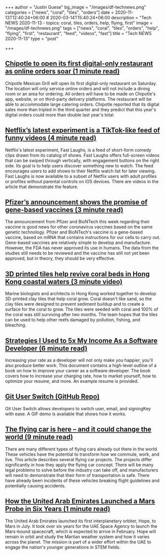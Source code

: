 +++
author = "Justin Guese"
bg_image = "/images/df-technews.png"
categories = ["news", "coral", "tiles", "orders"]
date = 2020-11-13T12:40:24+06:00 # 2020-03-14T15:40:24+06:00
description = "Tech NEWS 2020-11-13 - topics: coral, tiles, orders, help, flying, first"
image = "/images/df-technews.png"
tags = ["news", "coral", "tiles", "orders", "help", "flying", "first", "restaurant", "feed", "videos", "fast"]
title = "Tech NEWS 2020-11-13"
type = "post"

+++

## [Chipotle to open its first digital-only restaurant as online orders soar (1 minute read)](https://www.cnbc.com/2020/11/11/chipotle-to-open-its-first-digital-only-restaurant-as-online-orders-soar.html/1/01000175c149fc6d-30dfed3a-dabd-4a21-9a0a-e6ff99442c59-000000/Kc-CrMtjGjaL2UbbUkhzE00USCQxC9wytWjeSP6Nu-M=167)

Chipotle Mexican Grill will open its first digital-only restaurant on Saturday. The location will only service online orders and will not include a dining room or an area for ordering. All orders will have to be made on Chipotle's app, website, or on third-party delivery platforms. The restaurant will be able to accommodate large catering orders. Chipotle reported that its digital sales more than tripled in the third quarter and they predict that this year's digital orders could more than double last year's total.

## [Netflix’s latest experiment is a TikTok-like feed of funny videos (4 minute read)](https://techcrunch.com/2020/11/12/netflixs-latest-experiment-is-a-tiktok-like-feed-of-funny-videos//1/01000175c149fc6d-30dfed3a-dabd-4a21-9a0a-e6ff99442c59-000000/nuhhNjeeTpbDjf5L6AkCejl6qxAJOGmohVp8QyUiarU=167)

Netflix's latest experiment, Fast Laughs, is a feed of short-form comedy clips drawn from its catalog of shows. Fast Laughs offers full-screen videos that can be swiped through vertically, with engagement buttons on the right side. Its goal is to help users discover something new to watch. The feed encourages users to add shows to their Netflix watch list for later viewing. Fast Laughs is now available to a subset of Netflix users with adult profiles or profiles without parental controls on iOS devices. There are videos in the article that demonstrate the feature.

## [Pfizer’s announcement shows the promise of gene-based vaccines (3 minute read)](https://www.theverge.com/21562309/pfizer-coronavirus-vaccine-gene-based/1/01000175c149fc6d-30dfed3a-dabd-4a21-9a0a-e6ff99442c59-000000/jFlgp4JiRrYLdSZq23EGgd9Te4dXd6U3C2pZwojMASM=167)

The announcement from Pfizer and BioNTech this week regarding their vaccine is good news for other coronavirus vaccines based on the same genetic technology. Pfizer and BioNTech's vaccine is a gene-based vaccine, based on mRNA that contains instructions for our cells to carry out. Gene-based vaccines are relatively simple to develop and manufacture. However, the FDA has never approved its use in humans. The data from the studies still needs to be reviewed and the vaccine has still not yet been approved, but in theory, they should be very effective.

## [3D printed tiles help revive coral beds in Hong Kong coastal waters (3 minute video)](https://www.scmp.com/video/hong-kong/3109534/3d-printed-tiles-help-revive-coral-beds-hong-kong-coastal-waters/1/01000175c149fc6d-30dfed3a-dabd-4a21-9a0a-e6ff99442c59-000000/tkwIDsWzIQlJ0Rv4s83nlcA9uW_LV0D1tvPnI5WrQbk=167)

Marine biologists and architects in Hong Kong worked together to develop 3D-printed clay tiles that help coral grow. Coral doesn't like sand, so the clay tiles were designed to prevent sediment buildup and to create a surface for the coral to grow. The tiles were seeded with coral and 100% of the coral was still surviving after two months. The team hopes that the tiles can be used to help other reefs damaged by pollution, fishing, and bleaching.

## [Strategies I Used to 5x My Income As a Software Developer (6 minute read)](https://devcareer.elliotbonneville.com//1/01000175c149fc6d-30dfed3a-dabd-4a21-9a0a-e6ff99442c59-000000/GspwUnKrEWI7FfKTRnLzKlmyItQY_Qbyl73zXVkp7vI=167)

Increasing your rate as a developer will not only make you happier, you'll also produce better work. This document contains a high-level outline of a book on how to improve your career as a software developer. The book covers how to increase your charging rate, how to market yourself, how to optimize your resume, and more. An example resume is provided.

## [Git User Switch (GitHub Repo)](https://github.com/geongeorge/Git-User-Switch/1/01000175c149fc6d-30dfed3a-dabd-4a21-9a0a-e6ff99442c59-000000/242zxx25fRjCTUAXzaOqTv54TklpwfqZMujhBOpvs1E=167)

Git User Switch allows developers to switch user, email, and signingKey with ease. A GIF demo is available that shows how it works.

## [The flying car is here – and it could change the world (9 minute read)](https://www.bbc.com/future/article/20201111-the-flying-car-is-here-vtols-jetpacks-and-air-taxis/1/01000175c149fc6d-30dfed3a-dabd-4a21-9a0a-e6ff99442c59-000000/Mg-Aj_l3rgbLNG1mrH3SqUV4RHOmlAiuazPeDHPD1Zg=167)

There are many different types of flying cars already out there in the world. These vehicles have the potential to transform how we commute, work, and live. This article describes several flying car projects. The projects differ significantly in how they apply the flying car concept. There will be many legal problems to solve before the industry can take off, and manufacturers will need to demonstrate that their form of transportation is safe. There have already been incidents of these vehicles breaking flight guidelines and potentially causing accidents.

## [How the United Arab Emirates Launched a Mars Probe in Six Years (1 minute read)](https://www.vice.com/en/article/n7vb5x/how-the-united-arab-emirates-launched-a-mars-probe-in-six-years/1/01000175c149fc6d-30dfed3a-dabd-4a21-9a0a-e6ff99442c59-000000/dXhIHP9CEtvmilvxu2MRNnLwtCu55TiGtdvX_4Q-Re0=167)

The United Arab Emirates launched its first interplanetary orbiter, Hope, to Mars in July. It took over six years for the UAE Space Agency to launch the Mars-bound spacecraft, which is expected to arrive in February. Hope will remain in orbit and study the Martian weather system and how it varies across the planet. The mission is part of a wider effort within the UAE to engage the nation's younger generations in STEM fields.

